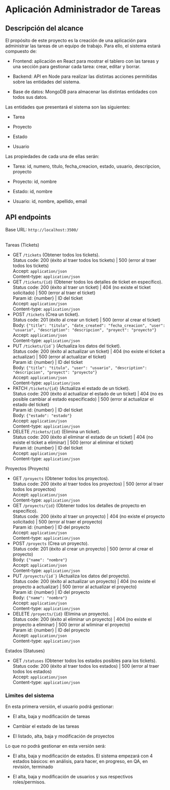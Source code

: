 
# Aplicación Administrador de Tareas

## Descripción del alcance

El propósito de este proyecto es la creación de una aplicación para administrar las tareas de un equipo de trabajo. 
Para ello, el sistema estará compuesto de:

-   Frontend: aplicación en React para mostrar el tablero con las tareas y una sección para gestionar cada tarea: crear, editar y borrar.
    
-   Backend: API en Node para realizar las distintas acciones permitidas sobre las entidades del sistema.
    
-   Base de datos: MongoDB para almacenar las distintas entidades con todos sus datos.

Las entidades que presentará el sistema son las siguientes:

-   Tarea
    
-   Proyecto
    
-   Estado
    
-   Usuario
    
Las propiedades de cada una de ellas serán:

-   Tarea: id, numero, titulo, fecha_creacion, estado, usuario, descripcion, proyecto
    
-   Proyecto: id, nombre
    
-   Estado: id, nombre
    
-   Usuario: id, nombre, apellido, email

## API endpoints

Base URL: `http://localhost:3500/` <br /><br />

Tareas (Tickets) <br />
- GET `/tickets` (Obtener todos los tickets).<br />
Status code: 200 (éxito al traer todos los tickets) | 500 (error al traer todos los tickets) <br />
Accept: `application/json` <br />
Content-type: `application/json`
- GET `/tickets/{id}` (Obtener todos los detalles de ticket en específico).<br />
Status code: 200 (éxito al traer un ticket) | 404 (no existe el ticket solicitado) | 500 (error al traer el ticket) <br />
Param id: {number} | ID del ticket <br />
Accept: `application/json` <br />
Content-type: `application/json`
- POST `/tickets` (Crea un ticket).<br />
Status code: 201 (éxito al crear un ticket) | 500 (error al crear el ticket) <br />
Body: `{"title": "titulo", "date_created": "fecha_creacion", "user": "usuario", "description": "descripcion", "proyect": "proyecto"}` <br />
Accept: `application/json` <br />
Content-type: `application/json`
- PUT `/tickets/{id´}` (Actualiza los datos del ticket).<br />
Status code: 200 (éxito al actualizar un ticket) | 404 (no existe el ticket a actualizar) | 500 (error al actualizar el ticket) <br />
Param id: {number} | ID del ticket <br />
Body: `{"title": "titulo", "user": "usuario", "description": "descripcion", "proyect": "proyecto"}` <br />
Accept: `application/json` <br />
Content-type: `application/json`
- PATCH `/tickets/{id}` (Actualiza el estado de un ticket).<br />
Status code: 200 (éxito al actualizar el estado de un ticket) | 404 (no es posible cambiar al estado especificado) | 500 (error al actualizar el estado del ticket) <br />
Param id: {number} | ID del ticket <br />
Body: `{"estado": "estado"}` <br />
Accept: `application/json` <br />
Content-type: `application/json`
- DELETE `/tickets/{id}` (Elimina un ticket).<br />
Status code: 200 (éxito al eliminar el estado de un ticket) | 404 (no existe el ticket a eliminar) | 500 (error al eliminar el ticket) <br />
Param id: {number} | ID del ticket <br />
Accept: `application/json` <br />
Content-type: `application/json`

Proyectos (Proyects) <br />
- GET `/proyects` (Obtener todos los proyectos).<br />
Status code: 200 (éxito al traer todos los proyectos) | 500 (error al traer todos los proyectos) <br />
Accept: `application/json` <br />
Content-type: `application/json`
- GET `/proyects/{id}` (Obtener todos los detalles de proyecto en específico).<br />
Status code: 200 (éxito al traer un proyecto) | 404 (no existe el proyecto solicitado) | 500 (error al traer el proyecto) <br />
Param id: {number} | ID del proyecto <br />
Accept: `application/json` <br />
Content-type: `application/json`
- POST `/proyects` (Crea un proyecto).<br />
Status code: 201 (éxito al crear un proyecto) | 500 (error al crear el proyecto) <br />
Body: `{"name": "nombre"}` <br />
Accept: `application/json` <br />
Content-type: `application/json`
- PUT `/proyects/{id´}` (Actualiza los datos del proyecto).<br />
Status code: 200 (éxito al actualizar un proyecto) | 404 (no existe el proyecto a actualizar) | 500 (error al actualizar el proyecto) <br />
Param id: {number} | ID del proyecto <br />
Body: `{"name": "nombre"}` <br />
Accept: `application/json` <br />
Content-type: `application/json`
- DELETE `/proyects/{id}` (Elimina un proyecto).<br />
Status code: 200 (éxito al eliminar un proyecto) | 404 (no existe el proyecto a eliminar) | 500 (error al wliminar el proyecto) <br />
Param id: {number} | ID del proyecto <br />
Accept: `application/json` <br />
Content-type: `application/json`

Estados (Statuses) <br />
- GET `/statuses` (Obtener todos los estados posibles para los tickets).<br />
Status code: 200 (éxito al traer todos los estados) | 500 (error al traer todos los estados) <br />
Accept: `application/json` <br />
Content-type: `application/json`

### Limites del sistema

  En esta primera versión, el usuario podrá gestionar:

-   El alta, baja y modificación de tareas
    
-   Cambiar el estado de las tareas
    
-   El listado, alta, baja y modificación de proyectos
    

Lo que no podrá gestionar en esta versión será:

-   El alta, baja y modificación de estados. El sistema empezará con 4 estados básicos: en análisis, para hacer, en progreso, en QA, en revisión, terminado
    
-   El alta, baja y modificación de usuarios y sus respectivos roles/permisos.
    
